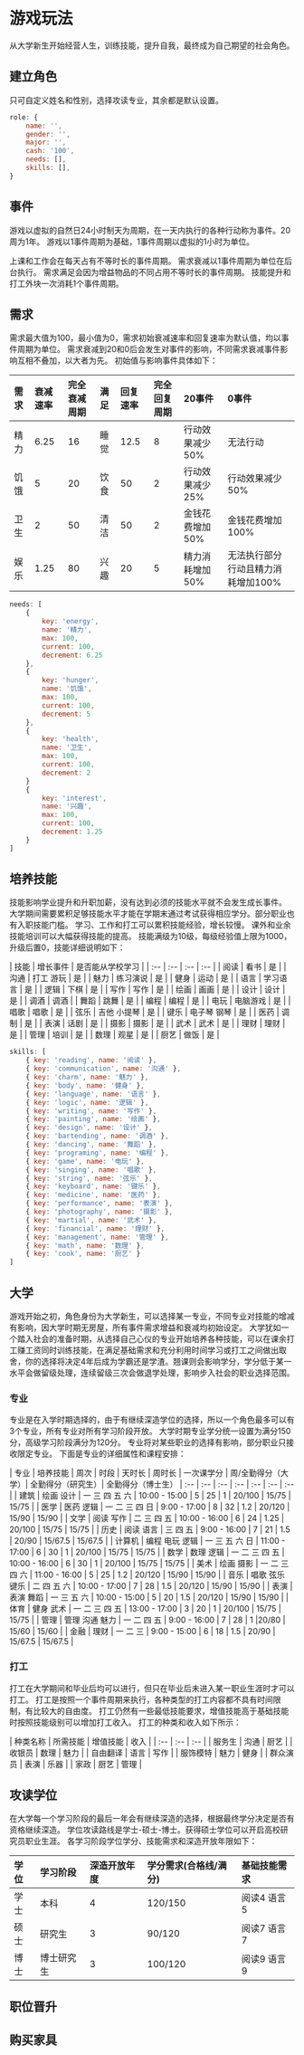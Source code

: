 # 游戏玩法

从大学新生开始经营人生，训练技能，提升自我，最终成为自己期望的社会角色。

## 建立角色

只可自定义姓名和性别，选择攻读专业，其余都是默认设置。

```js
role: {
    name: '',
    gender: '',
    major: '',
    cash: '100',
    needs: [],
    skills: [],
}
```

## 事件

游戏以虚拟的自然日24小时制天为周期，在一天内执行的各种行动称为事件。20周为1年。
游戏以1事件周期为基础，1事件周期以虚拟的1小时为单位。

上课和工作会在每天占有不等时长的事件周期。
需求衰减以1事件周期为单位在后台执行。
需求满足会因为增益物品的不同占用不等时长的事件周期。
技能提升和打工外块一次消耗1个事件周期。

## 需求

需求最大值为100，最小值为0，需求初始衰减速率和回复速率为默认值，均以事件周期为单位。
需求衰减到20和0后会发生对事件的影响，不同需求衰减事件影响互相不叠加，以大者为先。
初始值与影响事件具体如下：

| 需求 | 衰减速率 | 完全衰减周期 | 满足 | 回复速率 | 完全回复周期 | 20事件 | 0事件 |
| :-- | :-- | :-- | :-- | :-- | :-- | :-- | :-- |
| 精力 | 6.25 | 16 | 睡觉 | 12.5 | 8 | 行动效果减少50% | 无法行动 |
| 饥饿 | 5 | 20 | 饮食 | 50 | 2 | 行动效果减少25% | 行动效果减少50% |
| 卫生 | 2 | 50 | 清洁 | 50 | 2 | 金钱花费增加50% | 金钱花费增加100% |
| 娱乐 | 1.25 | 80 | 兴趣 | 20 | 5 | 精力消耗增加50% | 无法执行部分行动且精力消耗增加100% |

```js
needs: [
    {
        key: 'energy',
        name: '精力',
        max: 100,
        current: 100,
        decrement: 6.25
    },
    {
        key: 'hunger',
        name: '饥饿',
        max: 100,
        current: 100,
        decrement: 5
    },
    {
        key: 'health',
        name: '卫生',
        max: 100,
        current: 100,
        decrement: 2
    }
    {
        key: 'interest',
        name: '兴趣',
        max: 100,
        current: 100,
        decrement: 1.25
    }
]
```
## 培养技能

技能影响学业提升和升职加薪，没有达到必须的技能水平就不会发生成长事件。
大学期间需要累积足够技能水平才能在学期末通过考试获得相应学分。部分职业也有入职技能门槛。
学习、工作和打工可以累积技能经验，增长较慢。
课外和业余技能培训可以大幅获得技能的提高。
技能满级为10级，每级经验值上限为1000，升级后置0，技能详细说明如下：

| 技能 | 增长事件 | 是否能从学校学习 |
| :-- | :-- | :-- | :-- |
| 阅读 | 看书 | 是 |
| 沟通 | 打工 游玩 | 是 |
| 魅力 | 练习演说 | 是 |
| 健身 | 运动 | 是 |
| 语言 | 学习语言 | 是 |
| 逻辑 | 下棋 | 是 |
| 写作 | 写作 | 是 |
| 绘画 | 画画 | 是 |
| 设计 | 设计 | 是 |
| 调酒 | 调酒 |
| 舞蹈 | 跳舞 | 是 |
| 编程 | 编程 | 是 |
| 电玩 | 电脑游戏 | 是 |
| 唱歌 | 唱歌 | 是 |
| 弦乐 | 吉他 小提琴 | 是 |
| 键乐 | 电子琴 钢琴 | 是 |
| 医药 | 调制 | 是 |
| 表演 | 话剧 | 是 |
| 摄影 | 摄影 | 是 |
| 武术 | 武术 | 是 |
| 理财 | 理财 | 是 |
| 管理 | 培训 | 是 |
| 数理 | 观星 | 是 |
| 厨艺 | 做饭 | 是 |

```js
skills: [
    { key: 'reading', name: '阅读' },
    { key: 'communication', name: '沟通' },
    { key: 'charm', name: '魅力' },
    { key: 'body', name: '健身' },
    { key: 'language', name: '语言' },
    { key: 'logic', name: '逻辑' },
    { key: 'writing', name: '写作' },
    { key: 'painting', name: '绘画' },
    { key: 'design', name: '设计' },
    { key: 'bartending', name: '调酒' },
    { key: 'dancing', name: '舞蹈' },
    { key: 'programing', name: '编程' },
    { key: 'game', name: '电玩' },
    { key: 'singing', name: '唱歌' },
    { key: 'string', name: '弦乐' },
    { key: 'keyboard', name: '键乐' },
    { key: 'medicine', name: '医药' },
    { key: 'performance', name: '表演' },
    { key: 'photography', name: '摄影' },
    { key: 'martial', name: '武术' },
    { key: 'financial', name: '理财' },
    { key: 'management', name: '管理' },
    { key: 'math', name: '数理' },
    { key: 'cook', name: '厨艺' }
]
```

## 大学

游戏开始之初，角色身份为大学新生，可以选择某一专业，不同专业对技能的增减有影响，因大学时期无房屋，所有事件需求增益和衰减均初始设定。
大学犹如一个踏入社会的准备时期，从选择自己心仪的专业开始培养各种技能，可以在课余打工赚工资同时训练技能，在满足基础需求和充分利用时间学习或打工之间做出取舍，你的选择将决定4年后成为学霸还是学渣。翘课则会影响学分，学分低于某一水平会做留级处理，连续留级三次会做退学处理，影响步入社会的职业选择范围。

### 专业

专业是在入学时期选择的，由于有继续深造学位的选择，所以一个角色最多可以有3个专业，所有专业对所有学习阶段开放。
大学时期专业学分统一设置为满分150分，高级学习阶段满分为120分。
专业将对某些职业的选择有影响，部分职业只接收限定专业。
下面是专业的详细属性和课程安排：

| 专业 | 培养技能 | 周次 | 时段 | 天时长 | 周时长 | 一次课学分 | 周/全勤得分（大学）| 全勤得分（研究生）| 全勤得分（博士生）
| :-- | :-- | :-- | :-- | :-- | :-- | :-- |
| 建筑 | 绘画 设计 | 一 三 四 五 六 | 10:00 - 15:00 | 5 | 25 | 1 | 20/100 | 15/75 | 15/75 |
| 医学 | 医药 逻辑 | 一 二 三 四 日 | 9:00 - 17:00 | 8 | 32 | 1.2 | 20/120 | 15/90 | 15/90 |
| 文学 | 阅读 写作 | 二 三 四 五 | 10:00 - 16:00 | 6 | 24 | 1.25 | 20/100 | 15/75 | 15/75 |
| 历史 | 阅读 语言 | 三 四 五 | 9:00 - 16:00 | 7 | 21 | 1.5 | 20/90 | 15/67.5 |  15/67.5 | 
| 计算机 | 编程 电玩 逻辑 | 一 三 五 六 日 | 11:00 - 17:00 | 6 | 30 | 1 | 20/100 | 15/75 | 15/75 |
| 数学 | 数理 逻辑 | 一 二 三 四 五 | 10:00 - 16:00 | 6 | 30 | 1 | 20/100 | 15/75 | 15/75 |
| 美术 | 绘画 摄影 | 一 二 三 四 六 | 11:00  - 16:00 | 5 | 25 | 1.2 | 20/120 | 15/90 | 15/90 |
| 音乐 | 唱歌 弦乐 键乐 | 二 四 五 六 | 10:00 - 17:00 | 7 | 28 | 1.5 | 20/120 | 15/90 | 15/90 |
| 表演 | 表演 舞蹈 | 一 三 五 六 | 10:00 - 15:00 | 5 | 20 | 1.5 | 20/120 | 15/90 | 15/90 |
| 体育 | 健身 武术 | 一 二 三 四 五 | 13:00 - 17:00 | 3 | 20 | 1 | 20/100 | 15/75 | 15/75 |
| 管理 | 管理 沟通 魅力 | 一 二 四 五 | 9:00 - 16:00 | 7 | 28 | 1 |20/80 | 15/60 | 15/60 |
| 金融 | 理财 | 一 二 三 | 9:00 - 15:00 | 6 | 18 | 1.5 | 20/90 | 15/67.5 | 15/67.5 | 

### 打工

打工在大学期间和毕业后均可以进行，但只在毕业后未进入某一职业生涯时才可以打工。
打工是按照一个事件周期来执行，各种类型的打工内容都不具有时间限制，有比较大的自由度。
打工仍然有一些最低技能要求，增值技能高于基础技能时按照技能级别可以增加打工收入。
打工的种类和收入如下所示：

| 种类名称 | 所需技能 | 增值技能 | 收入 | 
| :-- | :-- | :-- |
| 服务生 | 沟通 | 厨艺 |
| 收银员 | 数理 | 魅力 |
| 自由翻译 | 语言 | 写作 |
| 服饰模特 | 魅力 | 健身 |
| 群众演员 | 表演 | 乐器 |
| 家政 | 厨艺 | 管理 |

## 攻读学位

在大学每一个学习阶段的最后一年会有继续深造的选择，根据最终学分决定是否有资格继续深造。
学位攻读路线是学士-硕士-博士。获得硕士学位可以开启高校研究员职业生涯。
各学习阶段学位学分、技能需求和深造开放年限如下：

| 学位 | 学习阶段 | 深造开放年度 | 学分需求(合格线/满分) | 基础技能需求
| :-- | :-- | :-- | :-- | :-- |
| 学士 | 本科 | 4 | 120/150 | 阅读4 语言5 |
| 硕士 | 研究生 | 3 | 90/120 | 阅读7 语言 7 |
| 博士 | 博士研究生 | 3 | 100/120 | 阅读9 语言9 |

## 职位晋升


## 购买家具